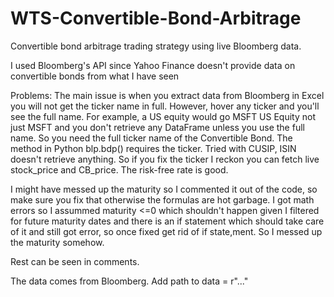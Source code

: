# WTS-Convertible-Bond-Arbitrage
Convertible bond arbitrage trading strategy using live Bloomberg data.

I used Bloomberg's API since Yahoo Finance doesn't provide data on convertible bonds from what I have seen

Problems:
The main issue is when you extract data from Bloomberg in Excel you will not get the ticker name in full. However, hover any ticker and you'll see the full name. For example, a US equity would go MSFT US Equity not just MSFT and you don't retrieve any DataFrame unless you use the full name. So you need the full ticker name of the Convertible Bond. The method in Python blp.bdp() requires the ticker. Tried with CUSIP, ISIN doesn't retrieve anything. So if you fix the ticker I reckon you can fetch live stock_price and CB_price. The risk-free rate is good.

I might have messed up the maturity so I commented it out of the code, so make sure you fix that otherwise the formulas are hot garbage. I got math errors so I assummed maturity <=0 which shouldn't happen given I filtered for future maturity dates and there is an if statement which should take care of it and still got error, so once fixed get rid of if state,ment. So I messed up the maturity somehow.

Rest can be seen in comments.

The data comes from Bloomberg. Add path to data = r"..."
